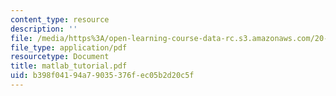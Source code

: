 ```yaml
---
content_type: resource
description: ''
file: /media/https%3A/open-learning-course-data-rc.s3.amazonaws.com/20-011j-statistical-thermodynamics-of-biomolecular-systems-be-011j-spring-2004/b398f04194a79035376fec05b2d20c5f_matlab_tutorial.pdf
file_type: application/pdf
resourcetype: Document
title: matlab_tutorial.pdf
uid: b398f041-94a7-9035-376f-ec05b2d20c5f
---
```


